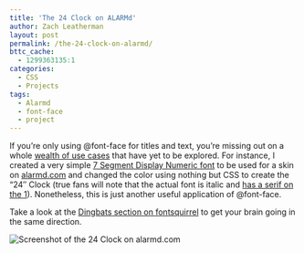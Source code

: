 ```yaml
---
title: 'The 24 Clock on ALARMd'
author: Zach Leatherman
layout: post
permalink: /the-24-clock-on-alarmd/
bttc_cache:
  - 1299363135:1
categories:
  - CSS
  - Projects
tags:
  - Alarmd
  - font-face
  - project
---
```


If you’re only using @font-face for titles and text, you’re missing out on a whole [wealth of use cases][1] that have yet to be explored. For instance, I created a very simple [7 Segment Display Numeric font][2] to be used for a skin on [alarmd.com][3] and changed the color using nothing but CSS to create the “24″ Clock (true fans will note that the actual font is italic and [has a serif on the 1][4]). Nonetheless, this is just another useful application of @font-face.

 [1]: http://www.zachleat.com/web/2010/01/03/css-sprites-using-font-face/
 [2]: http://fontstruct.fontshop.com/fontstructions/show/282059
 [3]: http://www.alarmd.com/
 [4]: http://www.panopticist.com/2006/05/there_is_something_weird_going_on_with_the_clock_on_24.php

Take a look at the [Dingbats section on fontsquirrel][5] to get your brain going in the same direction.

 [5]: http://www.fontsquirrel.com/fonts/list/style/Dingbat

![][6]

 [6]: /web/wp-content/uploads/2010/01/Screen-shot-2010-01-24-at-1.22.39-AM.png "Screenshot of the 24 Clock on alarmd.com"